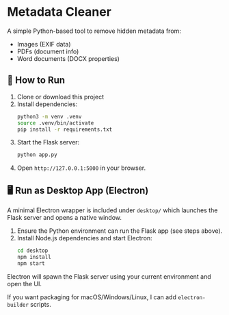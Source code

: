 # Metadata Cleaner

A simple Python-based tool to remove hidden metadata from:
- Images (EXIF data)
- PDFs (document info)
- Word documents (DOCX properties)

## 🚀 How to Run
1. Clone or download this project
2. Install dependencies:
   ```bash
   python3 -m venv .venv
   source .venv/bin/activate
   pip install -r requirements.txt
   ```
3. Start the Flask server:
   ```bash
   python app.py
   ```
4. Open `http://127.0.0.1:5000` in your browser.

## 🖥️ Run as Desktop App (Electron)
A minimal Electron wrapper is included under `desktop/` which launches the Flask server and opens a native window.

1. Ensure the Python environment can run the Flask app (see steps above).
2. Install Node.js dependencies and start Electron:
   ```bash
   cd desktop
   npm install
   npm start
   ```
Electron will spawn the Flask server using your current environment and open the UI.

If you want packaging for macOS/Windows/Linux, I can add `electron-builder` scripts.

